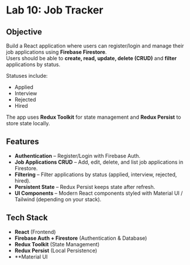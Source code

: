 # Lab 10: Job Tracker

##  Objective
Build a React application where users can register/login and manage their job applications using **Firebase Firestore**.  
Users should be able to **create, read, update, delete (CRUD)** and **filter** applications by status.

Statuses include:
- Applied
- Interview
- Rejected
- Hired

The app uses **Redux Toolkit** for state management and **Redux Persist** to store state locally.


##  Features
-  **Authentication** – Register/Login with Firebase Auth.
-  **Job Applications CRUD** – Add, edit, delete, and list job applications in Firestore.
-  **Filtering** – Filter applications by status (applied, interview, rejected, hired).
-  **Persistent State** – Redux Persist keeps state after refresh.
-  **UI Components** – Modern React components styled with Material UI / Tailwind (depending on your stack).


##  Tech Stack
- **React** (Frontend)
- **Firebase Auth + Firestore** (Authentication & Database)
- **Redux Toolkit** (State Management)
- **Redux Persist** (Local Persistence)
- **Material UI 


